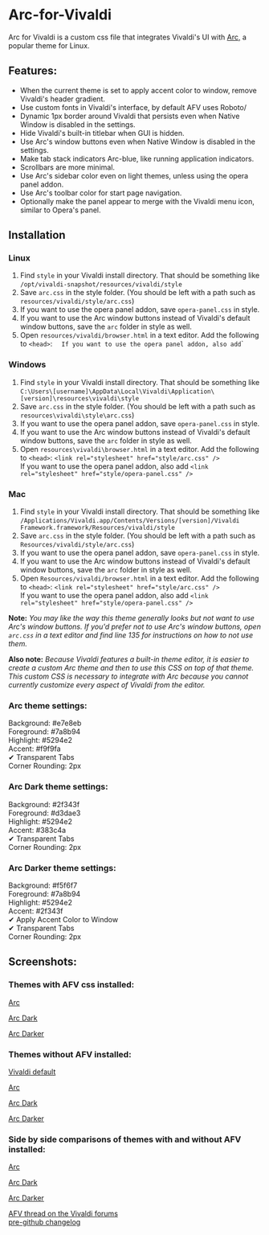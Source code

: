 # Arc-for-Vivaldi  

Arc for Vivaldi is a custom css file that integrates Vivaldi's UI with [Arc,](https://github.com/horst3180/Arc-theme) a popular theme for Linux.

## Features:

- When the current theme is set to apply accent color to window, remove Vivaldi's header gradient.
- Use custom fonts in Vivaldi's interface, by default AFV uses Roboto/
- Dynamic 1px border around Vivaldi that persists even when Native Window is disabled in the settings.
- Hide Vivaldi's built-in titlebar when GUI is hidden.
- Use Arc's window buttons even when Native Window is disabled in the settings.
- Make tab stack indicators Arc-blue, like running application indicators.
- Scrollbars are more minimal.
- Use Arc's sidebar color even on light themes, unless using the opera panel addon.
- Use Arc's toolbar color for start page navigation.
- Optionally make the panel appear to merge with the Vivaldi menu icon, similar to Opera's panel.

## Installation

### Linux

1. Find `style` in your Vivaldi install directory. That should be something like `/opt/vivaldi-snapshot/resources/vivaldi/style`  
2. Save `arc.css` in the style folder. (You should be left with a path such as `resources/vivaldi/style/arc.css`)  
3. If you want to use the opera panel addon, save `opera-panel.css` in style.  
4. If you want to use the Arc window buttons instead of Vivaldi's default window buttons, save the `arc` folder in style as well.  
5. Open `resources/vivaldi/browser.html` in a text editor. Add the following to `<head>`: <link rel="stylesheet" href="style/arc.css" />`  
   If you want to use the opera panel addon, also add `<link rel="stylesheet" href="style/opera-panel.css" />`

### Windows

1. Find `style` in your Vivaldi install directory. That should be something like `C:\Users\[username]\AppData\Local\Vivaldi\Application\[version]\resources\vivaldi\style`  
2. Save `arc.css` in the style folder. (You should be left with a path such as `resources\vivaldi\style\arc.css`)  
3. If you want to use the opera panel addon, save `opera-panel.css` in style.  
4. If you want to use the Arc window buttons instead of Vivaldi's default window buttons, save the `arc` folder in style as well.  
5. Open `resources\vivaldi\browser.html` in a text editor. Add the following to `<head>`: `<link rel="stylesheet" href="style/arc.css" />`  
   If you want to use the opera panel addon, also add `<link rel="stylesheet" href="style/opera-panel.css" />`

### Mac

1. Find `style` in your Vivaldi install directory. That should be something like `/Applications/Vivaldi.app/Contents/Versions/[version]/Vivaldi Framework.framework/Resources/vivaldi/style`  
2. Save `arc.css` in the style folder. (You should be left with a path such as `Resources/vivaldi/style/arc.css`)  
3. If you want to use the opera panel addon, save `opera-panel.css` in style.  
4. If you want to use the Arc window buttons instead of Vivaldi's default window buttons, save the `arc` folder in style as well.  
5. Open `Resources/vivaldi/browser.html` in a text editor. Add the following to `<head>`: `<link rel="stylesheet" href="style/arc.css" />`  
   If you want to use the opera panel addon, also add `<link rel="stylesheet" href="style/opera-panel.css" />`

**Note:** *You may like the way this theme generally looks but not want to use Arc's window buttons. If you'd prefer not to use Arc's window buttons, open `arc.css` in a text editor and find line 135 for instructions on how to not use them.*

**Also note:** *Because Vivaldi features a built-in theme editor, it is easier to create a custom Arc theme and then to use this CSS on top of that theme. This custom CSS is necessary to integrate with Arc because you cannot currently customize every aspect of Vivaldi from the editor.*

### Arc theme settings:

Background: #e7e8eb  
Foreground: #7a8b94  
Highlight: #5294e2  
Accent: #f9f9fa  
✔ Transparent Tabs  
Corner Rounding: 2px

### Arc Dark theme settings:

Background: #2f343f  
Foreground: #d3dae3  
Highlight: #5294e2  
Accent: #383c4a  
✔ Transparent Tabs  
Corner Rounding: 2px
 
### Arc Darker theme settings:

Background: #f5f6f7  
Foreground: #7a8b94  
Highlight: #5294e2  
Accent: #2f343f  
✔ Apply Accent Color to Window  
✔ Transparent Tabs  
Corner Rounding: 2px

## Screenshots:

### Themes with AFV css installed:

[Arc](https://raw.githubusercontent.com/Tiamarth/Arc-for-Vivaldi/master/scrots/arc.png)

[Arc Dark](https://raw.githubusercontent.com/Tiamarth/Arc-for-Vivaldi/master/scrots/arc-dark.png)

[Arc Darker](https://raw.githubusercontent.com/Tiamarth/Arc-for-Vivaldi/master/scrots/arc-darker.png)

### Themes without AFV installed:

[Vivaldi default](https://raw.githubusercontent.com/Tiamarth/Arc-for-Vivaldi/master/scrots/default.png)

[Arc](https://raw.githubusercontent.com/Tiamarth/Arc-for-Vivaldi/master/scrots/arc-nocss.png)

[Arc Dark](https://raw.githubusercontent.com/Tiamarth/Arc-for-Vivaldi/master/scrots/arc-dark-nocss.png)

[Arc Darker](https://raw.githubusercontent.com/Tiamarth/Arc-for-Vivaldi/master/scrots/arc-darker-nocss.png)

### Side by side comparisons of themes with and without AFV installed:

[Arc](https://raw.githubusercontent.com/Tiamarth/Arc-for-Vivaldi/master/scrots/arc-compare.png)

[Arc Dark](https://raw.githubusercontent.com/Tiamarth/Arc-for-Vivaldi/master/scrots/arc-dark-compare.png)

[Arc Darker](https://raw.githubusercontent.com/Tiamarth/Arc-for-Vivaldi/master/scrots/arc-darker-compare.png)

[AFV thread on the Vivaldi forums](https://forum.vivaldi.net/post/137297)  
[pre-github changelog](https://github.com/Tiamarth/Arc-for-Vivaldi/blob/master/changelog.txt)
